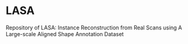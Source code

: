 # LASA
Repository of LASA: Instance Reconstruction from Real Scans using A Large-scale Aligned Shape Annotation Dataset
